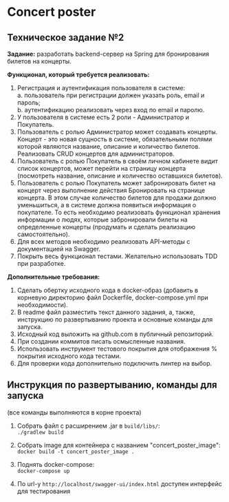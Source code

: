 # Concert poster

## Техническое задание №2

**Задание:** разработать backend-сервер на Spring для бронирования билетов на концерты.

**Функционал, который требуется реализовать:**
1. Регистрация и аутентификация пользователя в системе:\
          a.	пользователь при регистрации должен указать роль, email и пароль;\
          b.	аутентификацию реализовать через вход по email и паролю.
2. У пользователя в системе есть 2 роли - Администратор и Покупатель.
3. Пользователь с ролью Администратор может создавать концерты. Концерт - это новая сущность в системе, обязательными полями которой являются название, описание и количество билетов. Реализовать CRUD концертов для администраторов.
4. Пользователь с ролью Покупатель в своём личном кабинете видит список концертов, может перейти на страницу концерта (посмотреть название, описание и количество оставшихся билетов).
5. Пользователь с ролью Покупатель может забронировать билет на концерт через выполнение действия Бронировать на странице концерта. В этом случае количество билетов для продажи должно уменьшиться, а в системе должна появиться информация о покупателе. То есть необходимо реализовать функционал хранения информации о людях, которые забронировали билеты на определенные концерты (продумать и сделать реализацию самостоятельно).
6. Для всех методов необходимо реализовать API-методы с документацией на Swagger.
7. Покрыть весь функционал тестами. Желательно использовать TDD при разработке.

**Дополнительные требования:**
1.	Сделать обертку исходного кода в docker-образ (добавить в корневую директорию файл Dockerfile, docker-compose.yml при необходимости).
2.	В readme файл разместить текст данного задания, а, также, инструкцию по развертыванию проекта и основные команды для запуска.
3.	Исходный код выложить на github.com в публичный репозиторий.
4.	При создании коммитов писать осмысленные названия.
5.	Использовать инструмент тестового покрытия для отображения % покрытия исходного кода тестами.
6.	Для проверки кода дополнительно подключить линтер на выбор.

## Инструкция по развертыванию, команды для запуска
(все команды выполняются в корне проекта)

1. Собрать файл с расширением .jar в `build/libs/`:\
    `./gradlew build`

2. Собрать image для контейнера с названием "concert_poster_image":\
    `docker build -t concert_poster_image .` 

3. Поднять docker-compose:\
    `docker-compose up`

4. По url-y `http://localhost/swagger-ui/index.html` доступен интерфейс для тестирования
